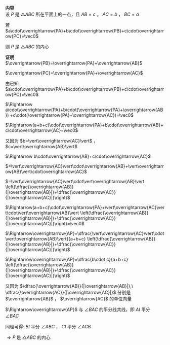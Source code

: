 **内容**  
设 $P$ 是 $\triangle ABC$ 所在平面上的一点，且 $AB=c$ ， $AC=b$ ， $BC=a$  
  
若 $a\cdot\overrightarrow{PA}+b\cdot\overrightarrow{PB}+c\cdot\overrightarrow{PC}=\vec0$  
  
则 $P$ 是 $\triangle ABC$ 的内心  
  
**证明**  
$\overrightarrow{PB}=\overrightarrow{PA}+\overrightarrow{AB}$  
  
$\overrightarrow{PC}=\overrightarrow{PA}+\overrightarrow{AC}$  
  
由已知 $a\cdot\overrightarrow{PA}+b\cdot\overrightarrow{PB}+c\cdot\overrightarrow{PC}=\vec0$  
  
$\Rightarrow a\cdot\overrightarrow{PA}+b\cdot(\overrightarrow{PA}+\overrightarrow{AB})  
+c\cdot(\overrightarrow{PA}+\overrightarrow{AC})=\vec0$  
  
$\Rightarrow(a+b+c)\cdot\overrightarrow{PA}+b\cdot\overrightarrow{AB}+c\cdot\overrightarrow{AC}=\vec0$  
  
又因为 $b=\vert\overrightarrow{AC}\vert$ ， $c=\vert\overrightarrow{AB}\vert$  
  
$\Rightarrow b\cdot\overrightarrow{AB}+c\cdot\overrightarrow{AC}$  
  
$=\vert\overrightarrow{AC}\vert\cdot\overrightarrow{AB}+\vert\overrightarrow{AB}\vert\cdot\overrightarrow{AC}$  
  
$=\vert\overrightarrow{AC}\vert\cdot\vert\overrightarrow{AB}\vert  
\left(\dfrac{\overrightarrow{AB}}{|\overrightarrow{AB}|}+\dfrac{\overrightarrow{AC}}{|\overrightarrow{AC}|}\right)$  
  
$\Rightarrow(a+b+c)\cdot\overrightarrow{PA}+\vert\overrightarrow{AC}\vert\cdot\vert\overrightarrow{AB}\vert  
\left(\dfrac{\overrightarrow{AB}}{|\overrightarrow{AB}|}+\dfrac{\overrightarrow{AC}}{|\overrightarrow{AC}|}\right)=\vec0$  
  
$\Rightarrow\overrightarrow{AP}=\dfrac{\vert\overrightarrow{AC}\vert\cdot\vert\overrightarrow{AB}\vert}{a+b+c}  
\left(\dfrac{\overrightarrow{AB}}{|\overrightarrow{AB}|}+\dfrac{\overrightarrow{AC}}{|\overrightarrow{AC}|}\right)$  
  
$\Rightarrow\overrightarrow{AP}=\dfrac{b\cdot c}{a+b+c}  
\left(\dfrac{\overrightarrow{AB}}{|\overrightarrow{AB}|}+\dfrac{\overrightarrow{AC}}{|\overrightarrow{AC}|}\right)$  
  
又因为 $\dfrac{\overrightarrow{AB}}{|\overrightarrow{AB}|},\ \dfrac{\overrightarrow{AC}}{|\overrightarrow{AC}|}$ 分别是 $\overrightarrow{AB}$ ， $\overrightarrow{AC}$ 的单位向量  
  
$\Rightarrow\overrightarrow{AP}$ 与 $\angle BAC$ 的平分线共线，即 $AI$ 平分 $\angle BAC$  
  
同理可得: $BI$ 平分 $\angle ABC$ ， $CI$ 平分 $\angle ACB$  
  
$\Rightarrow P$ 是 $\triangle ABC$ 的内心  
